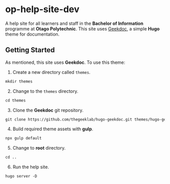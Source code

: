 # op-help-site-dev

A help site for all learners and staff in the **Bachelor of Information** programme at **Otago Polytechnic**. This site uses [Geekdoc](https://github.com/thegeeklab/hugo-geekdoc), a simple **Hugo** theme for documentation.

## Getting Started

As mentioned, this site uses **Geekdoc**. To use this theme:

1. Create a new directory called `themes`.

```md
mkdir themes 
```

2. Change to the `themes` directory.

```md
cd themes
```

3. Clone the **Geekdoc** git repository.

```md
git clone https://github.com/thegeeklab/hugo-geekdoc.git themes/hugo-geekdoc
```

4. Build required theme assets with **gulp**.

```md
npx gulp default
```

5. Change to **root** directory.

```md
cd ..
```

6. Run the help site.

```md 
hugo server -D
```
